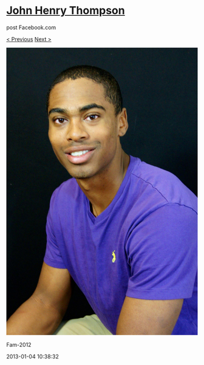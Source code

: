 # [John Henry Thompson](../README.md)
post Facebook.com

[< Previous](2013-01-06-4.md) [Next >](2013-01-04-2.md)

[![](../media/2013-01-04/Fam-2012.jpg)](../README.md)

Fam-2012

2013-01-04 10:38:32